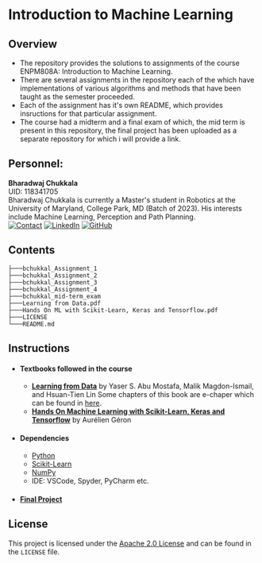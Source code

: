 # Introduction to Machine Learning

## Overview

- The repository provides the solutions to assignments of the course ENPM808A: Introduction to Machine Learning.
- There are several assignments in the repository each of the which have implementations of various algorithms and methods that have been taught as the semester proceeded.
- Each of the assignment has it's own README, which provides insructions for that particular assignment.
- The course had a midterm and a final exam of which, the mid term is present in this repository, the final project has been uploaded as a separate repository for which i will provide a link.

## Personnel:

**Bharadwaj Chukkala** <br>
UID: 118341705 <br>
Bharadwaj Chukkala is currently a Master's student in Robotics at the University of Maryland, College Park, MD (Batch of 2023). His interests include Machine Learning, Perception and Path Planning.<br>
[![Contact](https://img.shields.io/badge/Gmail-D14836?style=for-the-badge&logo=gmail&logoColor=white)](bchukkal@umd.edu)
[![LinkedIn](https://img.shields.io/badge/LinkedIn-0077B5?style=for-the-badge&logo=linkedin&logoColor=white)](https://www.linkedin.com/in/bharadwaj-chukkala/)
[![GitHub](https://img.shields.io/badge/GitHub-100000?style=for-the-badge&logo=github&logoColor=white)](https://github.com/bharadwaj-chukkala)

## Contents

```
├───bchukkal_Assignment_1
├───bchukkal_Assignment_2
├───bchukkal_Assignment_3
├───bchukkal_Assignment_4
├───bchukkal_mid-term_exam
├───Learning from Data.pdf
├───Hands On ML with Scikit-Learn, Keras and Tensorflow.pdf
├───LICENSE
└───README.md
```

## Instructions

- #### Textbooks followed in the course

  - **[Learning from Data](https://github.com/bharadwaj-chukkala/ENPM808A-Introduction-to-Machine-Learning-Assignments/blob/main/Learning%20From%20Data.pdf)** by Yaser S. Abu Mostafa, Malik Magdon-Ismail, and Hsuan-Tien Lin
    Some chapters of this book are e-chaper which can be found in [here](https://amlbook.com/eChapters.html).
  - **[Hands On Machine Learning with Scikit-Learn, Keras and Tensorflow]([bharadwaj-chukkala/ENPM808A-Introduction-to-Machine-Learning-Assignments/Hands-On-Machine-Learning-with-Scikit-Learn-Keras-and-Tensorflow.pdf](https://github.com/bharadwaj-chukkala/ENPM808A-Introduction-to-Machine-Learning-Assignments/blob/main/Hands-On-Machine-Learning-with-Scikit-Learn-Keras-and-Tensorflow.pdf))** by Aurélien Géron
- #### Dependencies

  - [Python](https://www.python.org)
  - [Scikit-Learn](https://scikit-learn.org/stable/)
  - [NumPy](https://numpy.org/)
  - IDE: VSCode, Spyder, PyCharm etc.
- #### [Final Project](https://github.com/bharadwaj-chukkala/Data-driven-motion-planning-using-various-machine-learning-algorithms)

## License

This project is licensed under the [Apache 2.0 License](https://www.apache.org/licenses/LICENSE-2.0) and can be found in the `LICENSE` file.
